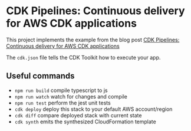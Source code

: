 # CDK Pipelines: Continuous delivery for AWS CDK applications

This project implements the example from the blog post [CDK Pipelines: Continuous delivery for AWS CDK applications](https://aws.amazon.com/blogs/developer/cdk-pipelines-continuous-delivery-for-aws-cdk-applications/)

The `cdk.json` file tells the CDK Toolkit how to execute your app.

## Useful commands

 * `npm run build`   compile typescript to js
 * `npm run watch`   watch for changes and compile
 * `npm run test`    perform the jest unit tests
 * `cdk deploy`      deploy this stack to your default AWS account/region
 * `cdk diff`        compare deployed stack with current state
 * `cdk synth`       emits the synthesized CloudFormation template
